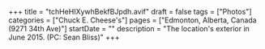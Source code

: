 +++
title = "tchHeHIXywhBekfBJpdh.avif"
draft = false
tags = ["Photos"]
categories = ["Chuck E. Cheese's"]
pages = ["Edmonton, Alberta, Canada (9271 34th Ave)"]
startDate = ""
description = "The location's exterior in June 2015. (PC: Sean Bliss)"
+++
